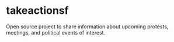 # takeactionsf
Open source project to share information about upcoming protests, meetings, and political events of interest.
